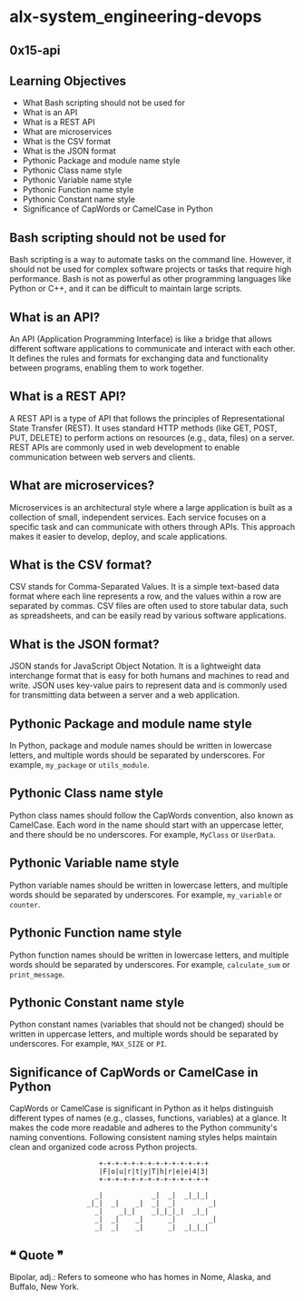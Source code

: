 # alx-system_engineering-devops

## 0x15-api

## Learning Objectives

- What Bash scripting should not be used for
- What is an API
- What is a REST API
- What are microservices
- What is the CSV format
- What is the JSON format
- Pythonic Package and module name style
- Pythonic Class name style
- Pythonic Variable name style
- Pythonic Function name style
- Pythonic Constant name style
- Significance of CapWords or CamelCase in Python

## Bash scripting should not be used for

Bash scripting is a way to automate tasks on the command line. However, it should not be used for complex software projects or tasks that require high performance. Bash is not as powerful as other programming languages like Python or C++, and it can be difficult to maintain large scripts.

## What is an API?

An API (Application Programming Interface) is like a bridge that allows different software applications to communicate and interact with each other. It defines the rules and formats for exchanging data and functionality between programs, enabling them to work together.

## What is a REST API?

A REST API is a type of API that follows the principles of Representational State Transfer (REST). It uses standard HTTP methods (like GET, POST, PUT, DELETE) to perform actions on resources (e.g., data, files) on a server. REST APIs are commonly used in web development to enable communication between web servers and clients.

## What are microservices?

Microservices is an architectural style where a large application is built as a collection of small, independent services. Each service focuses on a specific task and can communicate with others through APIs. This approach makes it easier to develop, deploy, and scale applications.

## What is the CSV format?

CSV stands for Comma-Separated Values. It is a simple text-based data format where each line represents a row, and the values within a row are separated by commas. CSV files are often used to store tabular data, such as spreadsheets, and can be easily read by various software applications.

## What is the JSON format?

JSON stands for JavaScript Object Notation. It is a lightweight data interchange format that is easy for both humans and machines to read and write. JSON uses key-value pairs to represent data and is commonly used for transmitting data between a server and a web application.

## Pythonic Package and module name style

In Python, package and module names should be written in lowercase letters, and multiple words should be separated by underscores. For example, `my_package` or `utils_module`.

## Pythonic Class name style

Python class names should follow the CapWords convention, also known as CamelCase. Each word in the name should start with an uppercase letter, and there should be no underscores. For example, `MyClass` or `UserData`.

## Pythonic Variable name style

Python variable names should be written in lowercase letters, and multiple words should be separated by underscores. For example, `my_variable` or `counter`.

## Pythonic Function name style

Python function names should be written in lowercase letters, and multiple words should be separated by underscores. For example, `calculate_sum` or `print_message`.

## Pythonic Constant name style

Python constant names (variables that should not be changed) should be written in uppercase letters, and multiple words should be separated by underscores. For example, `MAX_SIZE` or `PI`.

## Significance of CapWords or CamelCase in Python

CapWords or CamelCase is significant in Python as it helps distinguish different types of names (e.g., classes, functions, variables) at a glance. It makes the code more readable and adheres to the Python community's naming conventions. Following consistent naming styles helps maintain clean and organized code across Python projects.


                          +-+-+-+-+-+-+-+-+-+-+-+-+-+
                          |F|o|u|r|t|y|T|h|r|e|e|4|3|
                          +-+-+-+-+-+-+-+-+-+-+-+-+-+
                                                         
                         _|            _|  _|  _|_|_|    
                       _|_|  _|    _|  _|  _|        _|  
                         _|    _|_|    _|_|_|_|  _|_|    
                         _|  _|    _|      _|        _|  
                         _|  _|    _|      _|  _|_|_|    
                                                         
                                                         
## ❝ Quote ❞

Bipolar, adj.:
	Refers to someone who has homes in Nome, Alaska, and Buffalo, New York.

